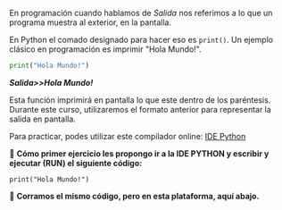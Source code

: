 En programación cuando hablamos de _Salida_ nos referimos a lo que un programa muestra al exterior, en la  pantalla.<br>

En Python el comado designado para hacer eso es `print()`. Un ejemplo clásico en programación es imprimir "Hola Mundo!".<br>

``` python
print("Hola Mundo!")
```
**_Salida>>Hola Mundo!_** <br>

Esta función imprimirá en pantalla lo que este dentro de los paréntesis. Durante este curso, utilizaremos el formato anterior para representar la salida en pantalla.<br>

Para practicar, podes utilizar este compilador online: [IDE Python](https://repl.it/repls/VagueKosherMachinecode)

:memo: **Cómo primer ejercicio les propongo ir a la IDE PYTHON y escribir y ejecutar (RUN) el siguiente código:**

`print("Hola Mundo!")`

:memo: **Corramos el mismo código, pero en esta plataforma, aquí abajo.**